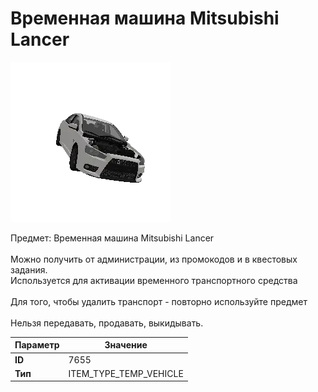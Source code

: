 # Временная машина Mitsubishi Lancer

![Item Image](../img/7655.webp?raw=true)

Предмет: Временная машина Mitsubishi Lancer<br><br>Можно получить от администрации, из промокодов и в квестовых задания.<br>Используется для активации временного транспортного средства<br><br>Для того, чтобы удалить транспорт - повторно используйте предмет<br><br>Нельзя передавать, продавать, выкидывать.


| Параметр | Значение |
|----------|----------|
| **ID** | 7655 |
| **Тип** | ITEM_TYPE_TEMP_VEHICLE |

